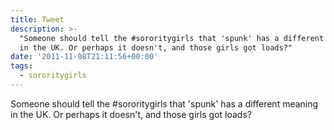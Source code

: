 ```yaml
---
title: Tweet
description: >-
  "Someone should tell the #sororitygirls that 'spunk' has a different meaning
  in the UK. Or perhaps it doesn't, and those girls got loads?"
date: '2011-11-08T21:11:56+00:00'
tags:
  - sororitygirls
---
```

Someone should tell the #sororitygirls that 'spunk' has a different meaning in the UK. Or perhaps it doesn't, and those girls got loads?
